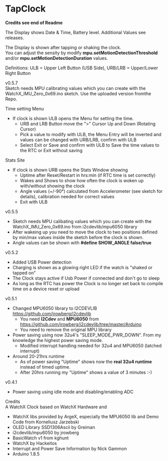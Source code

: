 # TapClock
**Credits see end of Readme**

The Display shows Date & Time, Battery level. Additional Values see releases.  
  
The Display is shown after tapping or shaking the clock.  
You can adjust the sensity by modify **mpu.setMotionDetectionThreshold** and/or **mpu.setMotionDetectionDuration** values.  
    
Definitions: ULB = Upper Left Button (USB Side), URB/LRB = Upper/Lower Right Button  
  
v0.5.7  
Sketch needs MPU calibrating values which you can create with the WatchX_IMU_Zero_0x69.ino sketch. Use the uploaded version fromthe Repo.  
  
Time setting Menu
* If clock is shown ULB opens the Menu for setting the time.
  * URB and LRB Button move the ">" Cursor Up and Down (Rotating Cursor)
  * Pick a value to modify with ULB, the Menu Entry will be inverted and values can be changed with URB/LRB, confirm with ULB
  * Select Exit or Save and confirm with ULB to Save the time values to the RTC or Exit without saving
  
Stats Site
* If clock is shown URB opens the Stats Window showing
  * Uptime after Reset/Restart in hrs:min (if RTC time is set correctly)
  * Wakes and Shows to show how often the clock is woken up with/without showing the clock
  * Angle values (+/-90°) calculated from Accelerometer (see sketch for details), calibration needed for correct values
  * Exit with ULB
  
v0.5.5
* Sketch needs MPU calibating values which you can create with the WatchX_IMU_Zero_0x69.ino from i2cdevlib/mpu6050 library
* After wakeing up you need to move the clock to two positions defined by min/max values inside the sketch before the clock is shown.
* Angle values can be shown with **#define SHOW_ANGLE  false/true**

v0.5.2
* Added USB Power detection  
* Charging is shown as a glowing right LED if the watch is "shaked or tapped on"  
* The Clock stays active if Usb Power if connected and don't go to sleep
* As long as the RTC has power the Clock is no longer set back to compile time on a device reset or upload  

v0.5.1
* Changed MPU6050 library to I2CDEVLIB https://github.com/jrowberg/i2cdevlib 
  * You need **I2Cdev** and **MPU6050** from https://github.com/jrowberg/i2cdevlib/tree/master/Arduino 
  * You need to remove the original MPU library
* Power saving using now 32u4's "SLEEP_MODE_PWR_DOWN". From my knowledge the highest power saving mode.
  * Modified interrupt handling needed for 32u4 and MPU6050 (latched interrupt)  
* Around 20-21hrs runtime
  * As of power saving "Uptime" shows now the **real 32u4 runtime** instead of timed uptime.  
  * After 20hrs running my "Uptime" shows a value of 3 minutes :-)  
  
v0.4.1  
* Power saving using idle mode and disabling/enabling ADC  
  
Credits  
A WatchX Clock based on WatchX Hardware and  
* WatchX libs provided by ArgeX, especially the MPU6050 lib and Demo Code from Korneliusz Jarzebski  
* OLED Library SSD1306Ascii by Greiman  
* i2cdevlib/mpu6050 by jrowberg  
* BasicWatch v1 from kghunt  
* WatchX by Hackeitos  
* Interrupt and Power Save Information by Nick Gammon  
* Arduino 1.8.5  

